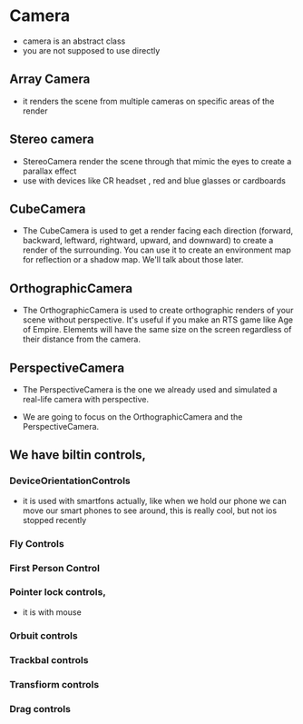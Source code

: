 # Camera

- camera is an abstract class
- you are not supposed to use directly

## Array Camera

- it renders the scene from multiple cameras on specific areas of the render

## Stereo camera

- StereoCamera render the scene through that mimic the eyes to create a parallax effect
- use with devices like CR headset , red and blue glasses or cardboards

## CubeCamera

- The CubeCamera is used to get a render facing each direction (forward, backward, leftward, rightward, upward, and downward) to create a render of the surrounding. You can use it to create an environment map for reflection or a shadow map. We'll talk about those later.

## OrthographicCamera

- The OrthographicCamera is used to create orthographic renders of your scene without perspective. It's useful if you make an RTS game like Age of Empire. Elements will have the same size on the screen regardless of their distance from the camera.

## PerspectiveCamera

- The PerspectiveCamera is the one we already used and simulated a real-life camera with perspective.

- We are going to focus on the OrthographicCamera and the PerspectiveCamera.

## We have biltin controls,

### DeviceOrientationControls

- it is used with smartfons actually, like when we hold our phone we can move our smart phones to see around, this is really cool, but not ios stopped recently

### Fly Controls

### First Person Control

### Pointer lock controls,

- it is with mouse

### Orbuit controls

### Trackbal controls

### Transfiorm controls

### Drag controls
